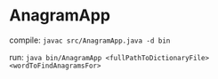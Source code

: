 # AnagramApp

compile:
`javac src/AnagramApp.java -d bin`

run:
`java bin/AnagramApp <fullPathToDictionaryFile> <wordToFindAnagramsFor>`
